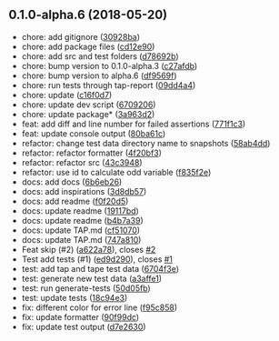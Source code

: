 <a name="0.1.0-alpha.6"></a>
## 0.1.0-alpha.6 (2018-05-20)

* chore: add gitignore ([30928ba](https://github.com/samiralajmovic/tap-report/commit/30928ba))
* chore: add package files ([cd12e90](https://github.com/samiralajmovic/tap-report/commit/cd12e90))
* chore: add src and test folders ([d78692b](https://github.com/samiralajmovic/tap-report/commit/d78692b))
* chore: bump version to 0.1.0-alpha.3 ([c27afdb](https://github.com/samiralajmovic/tap-report/commit/c27afdb))
* chore: bump version to alpha.6 ([df9569f](https://github.com/samiralajmovic/tap-report/commit/df9569f))
* chore: run tests through tap-report ([09dd4a4](https://github.com/samiralajmovic/tap-report/commit/09dd4a4))
* chore: update ([c16f0d7](https://github.com/samiralajmovic/tap-report/commit/c16f0d7))
* chore: update dev script ([6709206](https://github.com/samiralajmovic/tap-report/commit/6709206))
* chore: update package* ([3a963d2](https://github.com/samiralajmovic/tap-report/commit/3a963d2))
* feat: add diff and line number for failed assertions ([771f1c3](https://github.com/samiralajmovic/tap-report/commit/771f1c3))
* feat: update console output ([80ba61c](https://github.com/samiralajmovic/tap-report/commit/80ba61c))
* refactor: change test data directory name to snapshots ([58ab4dd](https://github.com/samiralajmovic/tap-report/commit/58ab4dd))
* refactor: refactor formatter ([4f20bf3](https://github.com/samiralajmovic/tap-report/commit/4f20bf3))
* refactor: refactor src ([43c3948](https://github.com/samiralajmovic/tap-report/commit/43c3948))
* refactor: use id to calculate odd variable ([f835f2e](https://github.com/samiralajmovic/tap-report/commit/f835f2e))
* docs: add docs ([6b6eb26](https://github.com/samiralajmovic/tap-report/commit/6b6eb26))
* docs: add inspirations ([3d8db57](https://github.com/samiralajmovic/tap-report/commit/3d8db57))
* docs: add readme ([f0f20d5](https://github.com/samiralajmovic/tap-report/commit/f0f20d5))
* docs: update readme ([19117bd](https://github.com/samiralajmovic/tap-report/commit/19117bd))
* docs: update readme ([b4b7a39](https://github.com/samiralajmovic/tap-report/commit/b4b7a39))
* docs: update TAP.md ([cf51070](https://github.com/samiralajmovic/tap-report/commit/cf51070))
* docs: update TAP.md ([747a810](https://github.com/samiralajmovic/tap-report/commit/747a810))
* Feat skip (#2) ([a622a78](https://github.com/samiralajmovic/tap-report/commit/a622a78)), closes [#2](https://github.com/samiralajmovic/tap-report/issues/2)
* Test add tests (#1) ([ed9d290](https://github.com/samiralajmovic/tap-report/commit/ed9d290)), closes [#1](https://github.com/samiralajmovic/tap-report/issues/1)
* test: add tap and tape test data ([6704f3e](https://github.com/samiralajmovic/tap-report/commit/6704f3e))
* test: generate new test data ([a3affe1](https://github.com/samiralajmovic/tap-report/commit/a3affe1))
* test: run generate-tests ([50d05fb](https://github.com/samiralajmovic/tap-report/commit/50d05fb))
* test: update tests ([18c94e3](https://github.com/samiralajmovic/tap-report/commit/18c94e3))
* fix: different color for error line ([f95c858](https://github.com/samiralajmovic/tap-report/commit/f95c858))
* fix: update formatter ([90f99dc](https://github.com/samiralajmovic/tap-report/commit/90f99dc))
* fix: update test output ([d7e2630](https://github.com/samiralajmovic/tap-report/commit/d7e2630))
